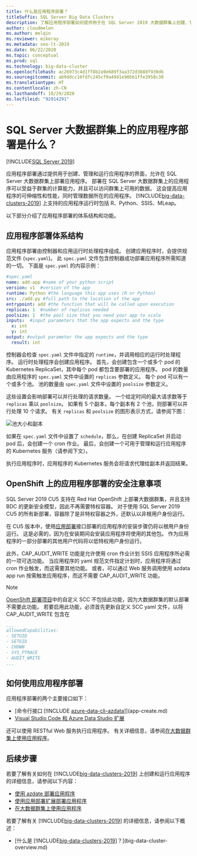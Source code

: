 ```yaml
---
title: 什么是应用程序部署？
titleSuffix: SQL Server Big Data Clusters
description: 了解应用程序部署如何提供用于在 SQL Server 2019 大数据群集上创建、管理和运行应用程序的接口。
author: cloudmelon
ms.author: melqin
ms.reviewer: mikeray
ms.metadata: seo-lt-2019
ms.date: 06/22/2020
ms.topic: conceptual
ms.prod: sql
ms.technology: big-data-cluster
ms.openlocfilehash: ac26973c4d1ff8b2a9e689f3aa372d3888f939d6
ms.sourcegitcommit: ab9ddcc16fdfc245cf9a49d1e90bb1ffe3958c38
ms.translationtype: HT
ms.contentlocale: zh-CN
ms.lasthandoff: 10/29/2020
ms.locfileid: "92914291"
---
```

# <a name="what-is-application-deployment-on-a-sql-server-big-data-cluster"></a>SQL Server 大数据群集上的应用程序部署是什么？

[!INCLUDE[SQL Server 2019](../includes/applies-to-version/sqlserver2019.md)]

应用程序部署通过提供用于创建、管理和运行应用程序的界面，允许在 SQL Server 大数据群集上部署应用程序。 部署在 SQL Server 大数据群集上的应用程序可以受益于群集的计算能力，并且可以访问群集上可用的数据。 这会提高应用程序的可伸缩性和性能，同时管理数据所在的应用程序。 [!INCLUDE[big-data-clusters-2019](../includes/ssbigdataclusters-ss-nover.md)] 上支持的应用程序运行时包括 R、Python、SSIS、MLeap。

以下部分介绍了应用程序部署的体系结构和功能。

## <a name="application-deployment-architecture"></a>应用程序部署体系结构

应用程序部署由控制器和应用运行时处理程序组成。 创建应用程序时，会提供规范文件 (`spec.yaml`)。 此 `spec.yaml` 文件包含控制器成功部署应用程序所需知道的一切。 下面是 `spec.yaml` 的内容示例：

```yaml
#spec.yaml
name: add-app #name of your python script
version: v1  #version of the app
runtime: Python #the language this app uses (R or Python)
src: ./add.py #full path to the location of the app
entrypoint: add #the function that will be called upon execution
replicas: 1  #number of replicas needed
poolsize: 1  #the pool size that you need your app to scale
inputs:  #input parameters that the app expects and the type
  x: int
  y: int
output: #output parameter the app expects and the type
  result: int
```

控制器会检查 `spec.yaml` 文件中指定的 `runtime`，并调用相应的运行时处理程序。 运行时处理程序会创建应用程序。 首先，会创建包含一个或多个 pod 的 Kubernetes ReplicaSet，其中每个 pod 都包含要部署的应用程序。 pod 的数量由应用程序的 `spec.yaml` 文件中设置的 `replicas` 参数定义。 每个 pod 可以有一个或多个池。 池的数量由 `spec.yaml` 文件中设置的 `poolsize` 参数定义。

这些设置会影响部署可以并行处理的请求数量。 一个给定时间的最大请求数等于 `replicas` 乘以 `poolsize`。 如果有 5 个副本，每个副本有 2 个池，则部署可以并行处理 10 个请求。 有关 `replicas` 和 `poolsize` 的图形表示方式，请参阅下图：

![池大小和副本](media/big-data-cluster-create-apps/poolsize-vs-replicas.png)

如果在 `spec.yaml` 文件中设置了 `schedule`，那么，在创建 ReplicaSet 并启动 pod 后，会创建一个 cron 作业。 最后，会创建一个可用于管理和运行应用程序的 Kubernetes 服务（请参阅下文）。

执行应用程序时，应用程序的 Kubernetes 服务会将请求代理给副本并返回结果。

## <a name="security-considerations-for-applications-deployments-on-openshift"></a><a id="app-deploy-security"></a> OpenShift 上的应用程序部署的安全注意事项

SQL Server 2019 CU5 支持在 Red Hat OpenShift 上部署大数据群集，并且支持 BDC 的更新安全模型，因此不再需要特权容器。 对于使用 SQL Server 2019 CU5 的所有新部署，容器除了是非特权容器之外，还默认以非根用户身份运行。

在 CU5 版本中，使用[应用部署]()接口部署的应用程序的安装步骤仍将以根用户身份运行。 这是必需的，因为在安装期间会安装应用程序将使用的其他包。 作为应用程序的一部分部署的其他用户代码将以低特权用户身份运行。 

此外，CAP_AUDIT_WRITE 功能是允许使用 cron 作业计划 SSIS 应用程序所必需的一项可选功能。 当应用程序的 yaml 规范文件指定计划时，应用程序将通过 cron 作业触发，而这需要其他功能。  或者，可以通过 Web 服务调用使用 azdata app run 按需触发应用程序，而这不需要 CAP_AUDIT_WRITE 功能。 

> [!NOTE]
> [OpenShift 部署项目](deploy-openshift.md)中的自定义 SCC 不包括此功能，因为大数据群集的默认部署不需要此功能。 若要启用此功能，必须首先更新自定义 SCC yaml 文件，以将 CAP_AUDIT_WRITE 包含在 

```yml
...
allowedCapabilities:
- SETUID
- SETGID
- CHOWN
- SYS_PTRACE
- AUDIT_WRITE
...
```

## <a name="how-to-work-with-application-deployment"></a>如何使用应用程序部署

应用程序部署的两个主要接口如下： 
- [命令行接口 [!INCLUDE [azure-data-cli-azdata](../includes/azure-data-cli-azdata.md)]](app-create.md)
- [Visual Studio Code 和 Azure Data Studio 扩展](app-deployment-extension.md)

还可以使用 RESTful Web 服务执行应用程序。 有关详细信息，请参阅[在大数据群集上使用应用程序](app-consume.md)。

## <a name="next-steps"></a>后续步骤

若要了解有关如何在 [!INCLUDE[big-data-clusters-2019](../includes/ssbigdataclusters-ss-nover.md)] 上创建和运行应用程序的详细信息，请参阅以下内容：

- [使用 azdate 部署应用程序](app-create.md)
- [使用应用部署扩展部署应用程序](app-deployment-extension.md)
- [在大数据群集上使用应用程序](app-consume.md)

若要了解有关 [!INCLUDE[big-data-clusters-2019](../includes/ssbigdataclusters-ss-nover.md)] 的详细信息，请参阅以下概述：

- [什么是 [!INCLUDE[big-data-clusters-2019](../includes/ssbigdataclusters-ver15.md)]？](big-data-cluster-overview.md)